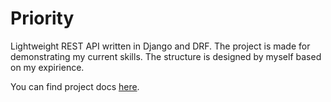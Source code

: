 # Priority
Lightweight REST API written in Django and DRF.
The project is made for demonstrating my current skills. The structure is designed by myself based on my expirience.

You can find project docs [here](/docs).